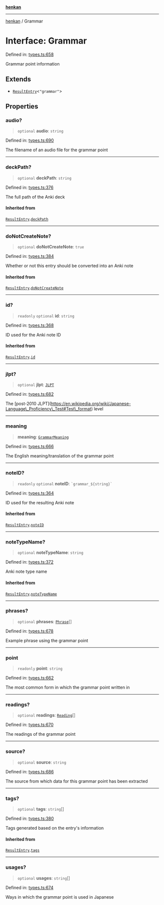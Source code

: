 [**henkan**](../README.md)

***

[henkan](../README.md) / Grammar

# Interface: Grammar

Defined in: [types.ts:658](https://github.com/Ronokof/Henkan/blob/cdcdfbcc72ca03339cd98398efd7d5e82826d66f/src/types.ts#L658)

Grammar point information

## Extends

- [`ResultEntry`](ResultEntry.md)\<`"grammar"`\>

## Properties

### audio?

> `optional` **audio**: `string`

Defined in: [types.ts:690](https://github.com/Ronokof/Henkan/blob/cdcdfbcc72ca03339cd98398efd7d5e82826d66f/src/types.ts#L690)

The filename of an audio file for the grammar point

***

### deckPath?

> `optional` **deckPath**: `string`

Defined in: [types.ts:376](https://github.com/Ronokof/Henkan/blob/cdcdfbcc72ca03339cd98398efd7d5e82826d66f/src/types.ts#L376)

The full path of the Anki deck

#### Inherited from

[`ResultEntry`](ResultEntry.md).[`deckPath`](ResultEntry.md#deckpath)

***

### doNotCreateNote?

> `optional` **doNotCreateNote**: `true`

Defined in: [types.ts:384](https://github.com/Ronokof/Henkan/blob/cdcdfbcc72ca03339cd98398efd7d5e82826d66f/src/types.ts#L384)

Whether or not this entry should be converted into an Anki note

#### Inherited from

[`ResultEntry`](ResultEntry.md).[`doNotCreateNote`](ResultEntry.md#donotcreatenote)

***

### id?

> `readonly` `optional` **id**: `string`

Defined in: [types.ts:368](https://github.com/Ronokof/Henkan/blob/cdcdfbcc72ca03339cd98398efd7d5e82826d66f/src/types.ts#L368)

ID used for the Anki note ID

#### Inherited from

[`ResultEntry`](ResultEntry.md).[`id`](ResultEntry.md#id)

***

### jlpt?

> `optional` **jlpt**: [`JLPT`](../type-aliases/JLPT.md)

Defined in: [types.ts:682](https://github.com/Ronokof/Henkan/blob/cdcdfbcc72ca03339cd98398efd7d5e82826d66f/src/types.ts#L682)

The \[post-2010 JLPT\](https://en.wikipedia.org/wiki/Japanese-Language\_Proficiency\_Test#Test\_format) level

***

### meaning

> **meaning**: [`GrammarMeaning`](GrammarMeaning.md)

Defined in: [types.ts:666](https://github.com/Ronokof/Henkan/blob/cdcdfbcc72ca03339cd98398efd7d5e82826d66f/src/types.ts#L666)

The English meaning/translation of the grammar point

***

### noteID?

> `readonly` `optional` **noteID**: `` `grammar_${string}` ``

Defined in: [types.ts:364](https://github.com/Ronokof/Henkan/blob/cdcdfbcc72ca03339cd98398efd7d5e82826d66f/src/types.ts#L364)

ID used for the resulting Anki note

#### Inherited from

[`ResultEntry`](ResultEntry.md).[`noteID`](ResultEntry.md#noteid)

***

### noteTypeName?

> `optional` **noteTypeName**: `string`

Defined in: [types.ts:372](https://github.com/Ronokof/Henkan/blob/cdcdfbcc72ca03339cd98398efd7d5e82826d66f/src/types.ts#L372)

Anki note type name

#### Inherited from

[`ResultEntry`](ResultEntry.md).[`noteTypeName`](ResultEntry.md#notetypename)

***

### phrases?

> `optional` **phrases**: [`Phrase`](Phrase.md)[]

Defined in: [types.ts:678](https://github.com/Ronokof/Henkan/blob/cdcdfbcc72ca03339cd98398efd7d5e82826d66f/src/types.ts#L678)

Example phrase using the grammar point

***

### point

> `readonly` **point**: `string`

Defined in: [types.ts:662](https://github.com/Ronokof/Henkan/blob/cdcdfbcc72ca03339cd98398efd7d5e82826d66f/src/types.ts#L662)

The most common form in which the grammar point written in

***

### readings?

> `optional` **readings**: [`Reading`](Reading.md)[]

Defined in: [types.ts:670](https://github.com/Ronokof/Henkan/blob/cdcdfbcc72ca03339cd98398efd7d5e82826d66f/src/types.ts#L670)

The readings of the grammar point

***

### source?

> `optional` **source**: `string`

Defined in: [types.ts:686](https://github.com/Ronokof/Henkan/blob/cdcdfbcc72ca03339cd98398efd7d5e82826d66f/src/types.ts#L686)

The source from which data for this grammar point has been extracted

***

### tags?

> `optional` **tags**: `string`[]

Defined in: [types.ts:380](https://github.com/Ronokof/Henkan/blob/cdcdfbcc72ca03339cd98398efd7d5e82826d66f/src/types.ts#L380)

Tags generated based on the entry's information

#### Inherited from

[`ResultEntry`](ResultEntry.md).[`tags`](ResultEntry.md#tags)

***

### usages?

> `optional` **usages**: `string`[]

Defined in: [types.ts:674](https://github.com/Ronokof/Henkan/blob/cdcdfbcc72ca03339cd98398efd7d5e82826d66f/src/types.ts#L674)

Ways in which the grammar point is used in Japanese

